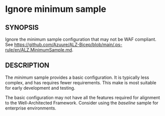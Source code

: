 # Ignore minimum sample

## SYNOPSIS

Ignore the minimum sample configuration that may not be WAF compliant.
See https://github.com/Azuure/ALZ-Bicep/blob/main/.ps-rule/en/ALZ.MinimumSample.md.

## DESCRIPTION

The _minimum_ sample provides a basic configuration.
It is typically less complex, and has requires fewer requirements.
This make is most suitable for early development and testing.

The basic configuration may not have all the features required for alignment to the Well-Architected Framework.
Consider using the _baseline_ sample for enterprise environments.
